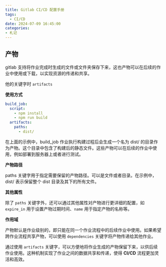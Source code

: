 ```yaml
---
title: Gitlab CI/CD 配置手册
tags:
  - CI/CD
date: 2024-07-09 16:45:00
categories:
- 札记
---
```


## 产物

gitlab 支持将作业完成时生成的文件或文件夹保存下来，这也产物可以在后续的作业中使用或下载，以实现资源的传递和共享。

他的关键字时 `artifacts`

**使用方式**

```yaml
build_job:
  script:
    - npm install
    - npm run build
  artifacts:
    paths:
      - dist/
```

在上面的示例中，build_job 作业执行构建过程后会生成一个名为 dist/ 的目录作为产物。这个目录中包含了构建后的静态文件。这些产物可以在后续的作业中使用，例如部署到服务器上或者进行测试。

**产物路径**

paths 关键字用于指定需要保留的产物路径。可以是文件或者目录。在示例中，dist/ 表示保留整个 dist 目录及其下的所有文件。

**其他属性**

除了 `paths` 关键字外，还可以通过其他属性对产物进行更详细的配置，如 `expire_in` 用于设置产物过期时间、`name` 用于指定产物的名称等。

**作用域**

产物默认是作业级别的，即只能在同一个作业流程中的后续作业中使用。如果希望跨作业流程共享产物，可以使用 `dependencies` 关键字将产物传递给其他作业。

通过使用 `artifacts` 关键字，可以方便地将作业生成的产物保留下来，以供后续作业使用。这种机制实现了作业之间的数据共享和传递，使得 **CI/CD** 流程更加灵活和高效。
